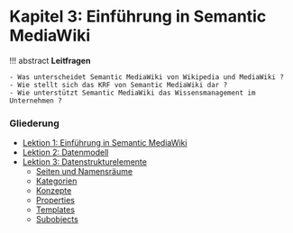 # Kapitel 3: Einführung in Semantic MediaWiki


!!! abstract
    **Leitfragen**  

    - Was unterscheidet Semantic MediaWiki von Wikipedia und MediaWiki ?
    - Wie stellt sich das KRF von Semantic MediaWiki dar ?
    - Wie unterstützt Semantic MediaWiki das Wissensmanagement im Unternehmen ?



### Gliederung

- [Lektion 1: Einführung in Semantic MediaWiki](...)
- [Lektion 2: Datenmodell](chapters/smw/datamodel.md)
- [Lektion 3: Datenstrukturelemente](chapters/smw/datamodel.md)
    - [Seiten und Namensräume](chapters/smw/page.md)
    - [Kategorien](chapters/smw/categories.md)
    - [Konzepte](chapters/smw/concepts.md)
    - [Properties](chapters/smw/properties.md)
    - [Templates](chapters/smw/templates.md)
    - [Subobjects](chapters/smw/subobjects.md)